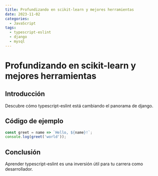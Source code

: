 ```yaml
---
title: Profundizando en scikit-learn y mejores herramientas
date: 2023-11-02
categories:
  - JavaScript
tags:
  - typescript-eslint
  - django
  - mysql
---
```


# Profundizando en scikit-learn y mejores herramientas

## Introducción

Descubre cómo typescript-eslint está cambiando el panorama de django.

## Código de ejemplo

```javascript
const greet = name => `Hello, ${name}!`;
console.log(greet('world'));
```

## Conclusión

Aprender typescript-eslint es una inversión útil para tu carrera como desarrollador.
